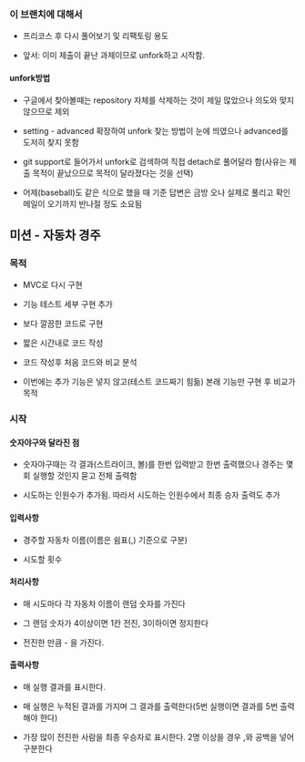 ### 이 브랜치에 대해서

- 프리코스 후 다시 풀어보기 및 리팩토링 용도

- 앞서: 이미 제출이 끝난 과제이므로 unfork하고 시작함.

#### unfork방법

- 구글에서 찾아볼때는 repository 자체를 삭제하는 것이 제일 많았으나 의도와 맞지 않으므로 제외

- setting - advanced 확장하여 unfork 찾는 방법이 눈에 띄였으나 advanced를 도저히 찾지 못함

- git support로 들어가서 unfork로 검색하여 직접 detach로 풀어달라 함(사유는 제출 목적이 끝났으므로 목적이 달라졌다는 것을 선택)

- 어제(baseball)도 같은 식으로 했을 때 기준 답변은 금방 오나 실제로 풀리고 확인 메일이 오기까지 반나절 정도 소요됨

## 미션 - 자동차 경주

### 목적

- MVC로 다시 구현

- 기능 테스트 세부 구현 추가

- 보다 깔끔한 코드로 구현

- 짧은 시간내로 코드 작성

- 코드 작성후 처음 코드와 비교 분석

- 이번에는 추가 기능은 넣지 않고(테스트 코드짜기 힘듦) 본래 기능만 구현 후 비교가 목적

### 시작

#### 숫자야구와 달라진 점

- 숫자야구때는 각 결과(스트라이크, 볼)를 한번 입력받고 한번 출력했으나 경주는 몇 회 실행할 것인지 묻고 전체 출력함

- 시도하는 인원수가 추가됨. 따라서 시도하는 인원수에서 최종 승자 출력도 추가


#### 입력사항

- 경주할 자동차 이름(이름은 쉼표(,) 기준으로 구분)

- 시도할 횟수

#### 처리사항
- 매 시도마다 각 자동차 이름이 랜덤 숫자를 가진다

- 그 랜덤 숫자가 4이상이면 1칸 전진, 3이하이면 정지한다

- 전진한 만큼 - 을 가진다.

#### 출력사항

- 매 실행 결과를 표시한다.

- 매 실행은 누적된 결과를 가지며 그 결과를 출력한다(5번 실행이면 결과를 5번 출력해야 한다)

- 가장 많이 전진한 사람을 최종 우승자로 표시한다. 2명 이상을 경우 ,와 공백을 넣어 구분한다

